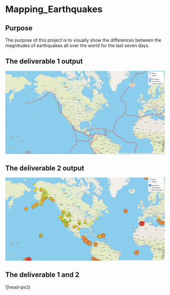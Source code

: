 # Mapping_Earthquakes

## Purpose
The purpose of this project is to visually show the differences between the magnitudes of earthquakes all over the world for the last seven days.

## The deliverable 1 output 

![head-pic](https://github.com/TahaniSury/Mapping_Earthquakes/blob/main/images/pic-for-d1.png)

## The deliverable 2 output 

![head-pic](https://github.com/TahaniSury/Mapping_Earthquakes/blob/main/images/pic-for-d2.png)

## The deliverable 1 and 2 

![head-pic](

